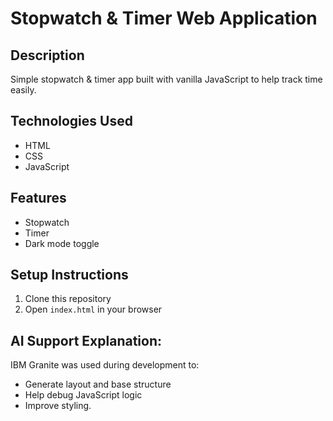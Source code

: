 # Stopwatch & Timer Web Application

## Description
Simple stopwatch & timer app built with vanilla JavaScript to help track time easily.

## Technologies Used
- HTML
- CSS
- JavaScript

## Features
- Stopwatch
- Timer
- Dark mode toggle

## Setup Instructions
1. Clone this repository
2. Open `index.html` in your browser

## AI Support Explanation:
IBM Granite was used during development to:
- Generate layout and base structure
- Help debug JavaScript logic
- Improve styling.
